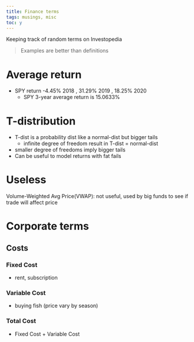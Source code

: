 ```yaml
---
title: Finance terms
tags: musings, misc
toc: y
---
```


Keeping track of random terms on Investopedia

> Examples are better than definitions

# Average return

* SPY return -4.45% 2018 , 31.29% 2019 , 18.25% 2020   
  * SPY 3-year average return is 15.0633%

# T-distribution

* T-dist is a probability dist like a normal-dist but bigger tails
  * infinite degree of freedom result in T-dist = normal-dist
* smaller degree of freedoms imply bigger tails
* Can be useful to model returns with fat fails

# Useless

Volume-Weighted Avg Price(VWAP): not useful, used by big funds to see if trade will affect price



# Corporate terms

## Costs

### Fixed Cost
* rent, subscription

### Variable Cost
* buying fish (price vary by season)

### Total Cost
* Fixed Cost + Variable Cost